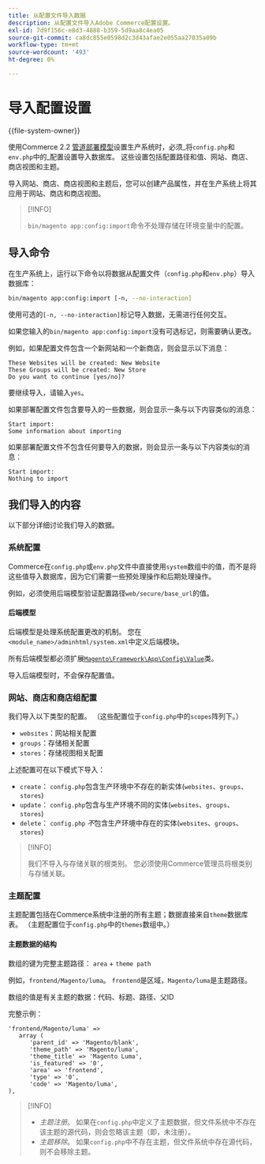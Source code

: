```yaml
---
title: 从配置文件导入数据
description: 从配置文件导入Adobe Commerce配置设置。
exl-id: 7d9f156c-e8d3-4888-b359-5d9aa8c4ea05
source-git-commit: ca8dc855e0598d2c3d43afae2e055aa27035a09b
workflow-type: tm+mt
source-wordcount: '493'
ht-degree: 0%

---
```


# 导入配置设置

{{file-system-owner}}

使用Commerce 2.2 [管道部署模型](../deployment/technical-details.md)设置生产系统时，必须&#x200B;_将`config.php`和`env.php`中的_配置设置导入数据库。
这些设置包括配置路径和值、网站、商店、商店视图和主题。

导入网站、商店、商店视图和主题后，您可以创建产品属性，并在生产系统上将其应用于网站、商店和商店视图。

>[!INFO]
>
>`bin/magento app:config:import`命令不处理存储在环境变量中的配置。

## 导入命令

在生产系统上，运行以下命令以将数据从配置文件（`config.php`和`env.php`）导入数据库：

```bash
bin/magento app:config:import [-n, --no-interaction]
```

使用可选的`[-n, --no-interaction]`标记导入数据，无需进行任何交互。

如果您输入的`bin/magento app:config:import`没有可选标记，则需要确认更改。

例如，如果配置文件包含一个新网站和一个新商店，则会显示以下消息：

```
These Websites will be created: New Website
These Groups will be created: New Store
Do you want to continue [yes/no]?
```

要继续导入，请输入`yes`。

如果部署配置文件包含要导入的一些数据，则会显示一条与以下内容类似的消息：

```
Start import:
Some information about importing
```

如果部署配置文件不包含任何要导入的数据，则会显示一条与以下内容类似的消息：

```
Start import:
Nothing to import
```

## 我们导入的内容

以下部分详细讨论我们导入的数据。

### 系统配置

Commerce在`config.php`或`env.php`文件中直接使用`system`数组中的值，而不是将这些值导入数据库，因为它们需要一些预处理操作和后期处理操作。

例如，必须使用后端模型验证配置路径`web/secure/base_url`的值。

#### 后端模型

后端模型是处理系统配置更改的机制。
您在`<module_name>/adminhtml/system.xml`中定义后端模块。

所有后端模型都必须扩展[`Magento\Framework\App\Config\Value`](https://github.com/magento/magento2/blob/2.4/lib/internal/Magento/Framework/App/Config/Value.php)类。

导入后端模型时，不会保存配置值。

### 网站、商店和商店组配置

我们导入以下类型的配置。
（这些配置位于`config.php`中的`scopes`阵列下。）

- `websites`：网站相关配置
- `groups`：存储相关配置
- `stores`：存储视图相关配置

上述配置可在以下模式下导入：

- `create`： `config.php`包含生产环境中不存在的新实体(`websites`、`groups`、`stores`)
- `update`： `config.php`包含与生产环境不同的实体(`websites`、`groups`、`stores`)
- `delete`： `config.php` _不_&#x200B;包含生产环境中存在的实体(`websites`、`groups`、`stores`)

>[!INFO]
>
>我们不导入与存储关联的根类别。 您必须使用Commerce管理员将根类别与存储关联。

### 主题配置

主题配置包括在Commerce系统中注册的所有主题；数据直接来自`theme`数据库表。 （主题配置位于`config.php`中的`themes`数组中。）

#### 主题数据的结构

数组的键为完整主题路径： `area` + `theme path`

例如，`frontend/Magento/luma`。
`frontend`是区域，`Magento/luma`是主题路径。

数组的值是有关主题的数据：代码、标题、路径、父ID

完整示例：

```php?start_inline=1
'frontend/Magento/luma' =>
   array (
      'parent_id' => 'Magento/blank',
      'theme_path' => 'Magento/luma',
      'theme_title' => 'Magento Luma',
      'is_featured' => '0',
      'area' => 'frontend',
      'type' => '0',
      'code' => 'Magento/luma',
),
```

>[!INFO]
>
>- _主题注册_。 如果在`config.php`中定义了主题数据，但文件系统中不存在该主题的源代码，则会忽略该主题（即，未注册）。
>- _主题移除_。 如果`config.php`中不存在主题，但文件系统中存在源代码，则不会移除主题。
